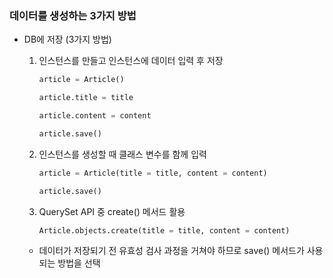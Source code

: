 ### 데이터를 생성하는 3가지 방법

- DB에 저장 (3가지 방법)
  
  1. 인스턴스를 만들고 인스턴스에 데이터 입력 후 저장
     
     ```python
     article = Article()
     
     article.title = title
     
     article.content = content
     
     article.save()
     ```
  
  2. 인스턴스를 생성할 때 클래스 변수를 함께 입력
     
     ```python
     article = Article(title = title, content = content)
     
     article.save()
     ```
  
  3. QuerySet API 중 create() 메서드 활용
     
     ```python
     Article.objects.create(title = title, content = content)
     ```
  - 데이터가 저장되기 전 유효성 검사 과정을 거쳐야 하므로 save() 메서드가 사용되는 방법을 선택